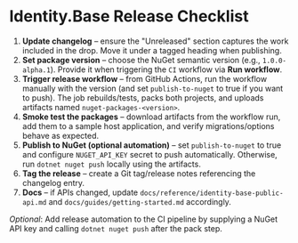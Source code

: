 # Identity.Base Release Checklist

1. **Update changelog** – ensure the "Unreleased" section captures the work included in the drop. Move it under a tagged heading when publishing.
2. **Set package version** – choose the NuGet semantic version (e.g., `1.0.0-alpha.1`). Provide it when triggering the `CI` workflow via **Run workflow**.
3. **Trigger release workflow** – from GitHub Actions, run the workflow manually with the version (and set `publish-to-nuget` to true if you want to push). The job rebuilds/tests, packs both projects, and uploads artifacts named `nuget-packages-<version>`.
4. **Smoke test the packages** – download artifacts from the workflow run, add them to a sample host application, and verify migrations/options behave as expected.
5. **Publish to NuGet (optional automation)** – set `publish-to-nuget` to true and configure `NUGET_API_KEY` secret to push automatically. Otherwise, run `dotnet nuget push` locally using the artifacts.
6. **Tag the release** – create a Git tag/release notes referencing the changelog entry.
7. **Docs** – if APIs changed, update `docs/reference/identity-base-public-api.md` and `docs/guides/getting-started.md` accordingly.

_Optional_: Add release automation to the CI pipeline by supplying a NuGet API key and calling `dotnet nuget push` after the pack step.
